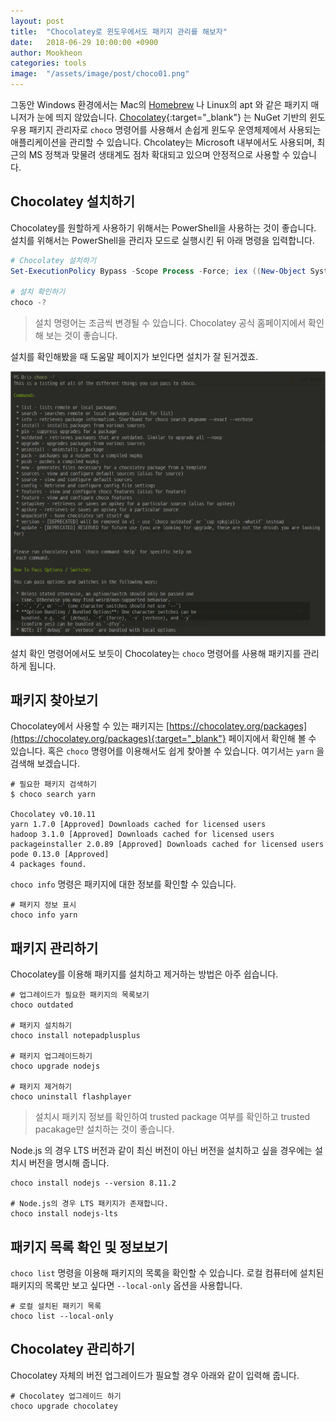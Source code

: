 ```yaml
---
layout: post
title:  "Chocolatey로 윈도우에서도 패키지 관리를 해보자"
date:   2018-06-29 10:00:00 +0900
author: Mookheon
categories: tools
image:  "/assets/image/post/choco01.png"
---
```




그동안 Windows 환경에서는 Mac의 [Homebrew][homebrew] 나 Linux의 apt 와 같은 패키지 매니저가 눈에 띄지 않았습니다. [Chocolatey][choco]{:target="_blank"} 는 NuGet 기반의 윈도우용 패키지 관리자로 `choco` 명령어를 사용해서 손쉽게 윈도우 운영체제에서 사용되는 애플리케이션을 관리할 수 있습니다. Chcolatey는 Microsoft 내부에서도 사용되며, 최근의 MS 정책과 맞물려 생태계도 점차 확대되고 있으며 안정적으로 사용할 수 있습니다.



## Chocolatey 설치하기

Chocolatey를 원할하게 사용하기 위해서는 PowerShell을 사용하는 것이 좋습니다. 설치를 위해서는 PowerShell을 관리자 모드로 실행시킨 뒤 아래 명령을 입력합니다.

```powershell
# Chocolatey 설치하기
Set-ExecutionPolicy Bypass -Scope Process -Force; iex ((New-Object System.Net.WebClient).DownloadString('https://chocolatey.org/install.ps1'))

# 설치 확인하기
choco -?
```

> 설치 명령어는 조금씩 변경될 수 있습니다. Chocolatey 공식 홈페이지에서 확인해 보는 것이 좋습니다.

설치를 확인해봤을 때 도움말 페이지가 보인다면 설치가 잘 된거겠죠.

![Chocolatey](/assets/image/post/choco01.png)

설치 확인 명령어에서도 보듯이 Chocolatey는 `choco` 명령어를 사용해 패키지를 관리하게 됩니다.



## 패키지 찾아보기

Chocolatey에서 사용할 수 있는 패키지는 [https://chocolatey.org/packages](https://chocolatey.org/packages){:target="_blank"} 페이지에서 확인해 볼 수 있습니다. 혹은 `choco` 명령어를 이용해서도 쉽게 찾아볼 수 있습니다. 여기서는 `yarn` 을 검색해 보겠습니다.

```shell
# 필요한 패키지 검색하기
$ choco search yarn

Chocolatey v0.10.11
yarn 1.7.0 [Approved] Downloads cached for licensed users
hadoop 3.1.0 [Approved] Downloads cached for licensed users
packageinstaller 2.0.89 [Approved] Downloads cached for licensed users
pode 0.13.0 [Approved]
4 packages found.
```



`choco info` 명령은 패키지에 대한 정보를 확인할 수 있습니다.

```shell
# 패키지 정보 표시
choco info yarn
```



## 패키지 관리하기

Chocolatey를 이용해 패키지를 설치하고 제거하는 방법은 아주 쉽습니다.

```shell
# 업그레이드가 필요한 패키지의 목록보기
choco outdated

# 패키지 설치하기
choco install notepadplusplus

# 패키지 업그레이드하기
choco upgrade nodejs

# 패키지 제거하기
choco uninstall flashplayer
```

> 설치시 패키지 정보를 확인하여 trusted package 여부를 확인하고 trusted pacakage만 설치하는 것이 좋습니다. 



Node.js 의 경우 LTS 버전과 같이 최신 버전이 아닌 버전을 설치하고 싶을 경우에는 설치시 버전을 명시해 줍니다.

```shell
choco install nodejs --version 8.11.2

# Node.js의 경우 LTS 패키지가 존재합니다.
choco install nodejs-lts
```



## 패키지 목록 확인 및 정보보기

`choco list` 명령을 이용해 패키지의 목록을 확인할 수 있습니다. 로컬 컴퓨터에 설치된 패키지의 목록만 보고 싶다면 `--local-only` 옵션을 사용합니다.

```shell
# 로컬 설치된 패키기 목록
choco list --local-only
```



## Chocolatey 관리하기

Chocolatey 자체의 버전 업그레이드가 필요할 경우 아래와 같이 입력해 줍니다.

```shell
# Chocolatey 업그레이드 하기
choco upgrade chocolatey
```



[homebrew]: https://code.apptilus.com/posts/tools/homebrew-for-mac
[choco]: https://chocolatey.org/

